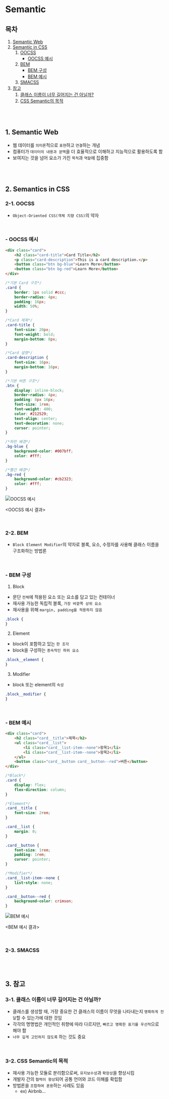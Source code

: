 # Semantic

## 목차

1. [Semantic Web](#1-semantic-web)
2. [Semantic in CSS](#2-semantics-in-css)
    1. [OOCSS](#2-1-oocss)
        - [OOCSS 예시](#oocss-예시)
    2. [BEM](#2-2-bem)
        - [BEM 구성](#bem-구성)
        - [BEM 예시](#bem-예시)
    3. [SMACSS](#2-3-smacss)
3. [참고](#3-참고)
    1. [클래스 이름이 너무 길어지는 건 아닐까?](#3-1-클래스-이름이-너무-길어지는-건-아닐까)
    2. [CSS Semantic의 목적](#3-2-css-semantic의-목적)

<br>
<br>

## 1. Semantic Web

-   웹 데이터를 `의미론`적으로 `표현`하고 `연결`하는 개념
-   컴퓨터가 `데이터의 내용과 문맥`을 더 효율적으로 이해하고 지능적으로 활용하도록 함
-   보여지는 것을 넘어 요소가 가진 `목적`과 `역할`에 집중함

<br>
<br>

## 2. Semantics in CSS

### 2-1. OOCSS

-   `Object-Oriented CSS(객체 지향 CSS)`의 약자

<br>

### - OOCSS 예시

```html
<div class="card">
    <h2 class="card-title">Card Title</h2>
    <p class="card-description">This is a card description.</p>
    <button class="btn bg-blue">Learn More</button>
    <button class="btn bg-red">Learn More</button>
</div>
```

```css
/*기본 Card 구조*/
.card {
    border: 1px solid #ccc;
    border-radius: 4px;
    padding: 16px;
    width: 50%;
}

/*Card 제목*/
.card-title {
    font-size: 20px;
    font-weight: bold;
    margin-bottom: 8px;
}

/*Card 설명*/
.card-description {
    font-size: 16px;
    margin-bottom: 16px;
}

/*기본 버튼 구조*/
.btn {
    display: inline-block;
    border-radius: 4px;
    padding: 8px 16px;
    font-size: 1rem;
    font-weight: 400;
    color: #212529;
    text-align: center;
    text-decoration: none;
    cursor: pointer;
}

/*파란 배경*/
.bg-blue {
    background-color: #007bff;
    color: #fff;
}

/*빨간 배경*/
.bg-red {
    background-color: #cb2323;
    color: #fff;
}
```

![OOCSS 예시](../img/CSS_OOCSS_example.png)

<OOCSS 예시 결과>

<br>

### 2-2. BEM

-   `Block Element Modifier`의 약자로 블록, 요소, 수정자를 사용해 클래스 이름을 구조화하는 방법론

<br>

### - BEM 구성

1. Block

-   문단 `전체`에 적용된 요소 또는 요소를 담고 있는 컨테이너
-   재사용 가능한 독립적 블록, `가장 바깥쪽 상위 요소`
-   재사용을 위해 `margin, padding을 적용하지 않음`

```css
.block {
}
```

2. Element

-   block이 포함하고 있는 `한 조각`
-   block을 구성하는 `종속적인 하위 요소`

```css
.block__element {
}
```

3. Modifier

-   block 또는 element의 `속성`

```css
.block__modifier {
}
```

<br>

### - BEM 예시

```html
<div class="card">
    <h2 class="card__title">제목</h2>
    <ul class="card__list">
        <li class="card__list-item--none">항목1</li>
        <li class="card__list-item--none">항목2</li>
    </ul>
    <button class="card__button card__button--red">버튼</button>
</div>
```

```css
/*Block*/
.card {
    display: flex;
    flex-direction: column;
}

/*Element*/
.card__title {
    font-size: 2rem;
}

.card__list {
    margin: 0;
}

.card__button {
    font-size: 1rem;
    padding: 1rem;
    cursor: pointer;
}

/*Modifier*/
.card__list-item--none {
    list-style: none;
}

.card__button--red {
    background-color: crimson;
}
```

![BEM 예시](../img/CSS_BEM_example.png)

<BEM 예시 결과>

<br>

### 2-3. SMACSS

<br>
<br>

## 3. 참고

### 3-1. 클래스 이름이 너무 길어지는 건 아닐까?

-   클래스를 생성할 때, 가장 중요한 건 클래스의 이름이 무엇을 나타내는지 `명확하게 전달`할 수 있는가에 대한 것임
-   각각의 명명법은 개인적인 취향에 따라 다르지만, `빠르고 명확한 표기를 우선적`으로 해야 함
-   `너무 깊게 고민하지 않도록` 하는 것도 중요

<br>

### 3-2. CSS Semantic의 목적

-   재사용 가능한 모듈로 분리함으로써, `유지보수성`과 `확장성`을 향상시킴
-   개발자 간의 `협력이 향상`되어 공통 언어와 코드 이해를 확립함
-   방법론을 `조합하여 혼용`하는 사례도 있음
    -   ex) Airbnb...

